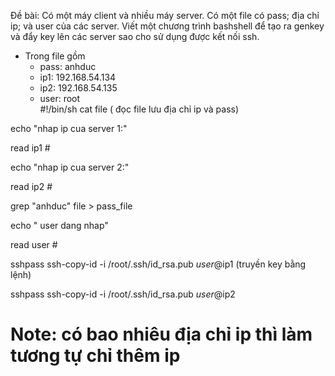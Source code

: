 Đề bài: Có một máy client và nhiều máy server. Có một file có pass; địa chỉ ip; và user của các server. Viết một chương trình bashshell để tạo ra genkey và đẩy key lên các server sao cho sử dụng được kết nối ssh. 
- Trong file gồm 
    - pass: anhduc
    - ip1: 192.168.54.134
    - ip2: 192.168.54.135
    - user: root    
#!/bin/sh
cat file ( đọc file lưu địa chỉ ip và pass)

echo "nhap ip cua server 1:"

read ip1 # 

echo "nhap ip cua server 2:"

read ip2 # 

grep "anhduc" file > pass_file

echo " user dang nhap" 

read user # 

sshpass ssh-copy-id -i /root/.ssh/id_rsa.pub $user@$ip1 (truyền key bằng lệnh)

sshpass ssh-copy-id -i /root/.ssh/id_rsa.pub $user@$ip2

# Note: có bao nhiêu địa chỉ ip thì làm tương tự chỉ thêm ip
